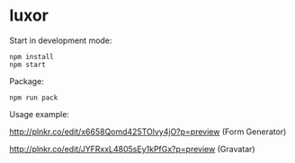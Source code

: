 # luxor

Start in development mode:

    npm install
    npm start
    
Package:

    npm run pack

Usage example:

http://plnkr.co/edit/x6658Qomd425TOlvy4jO?p=preview (Form Generator)

http://plnkr.co/edit/JYFRxxL4805sEy1kPfGx?p=preview (Gravatar)
